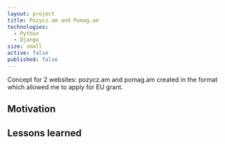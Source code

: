 ```yaml
---
layout: project
title: Pozycz.am and Pomag.am
technologies:
  - Python
  - Django
size: small
active: false
published: false
---
```

Concept for 2 websites: pozycz.am and pomag.am created in the format which allowed me to apply for EU grant.

## Motivation

## Lessons learned
